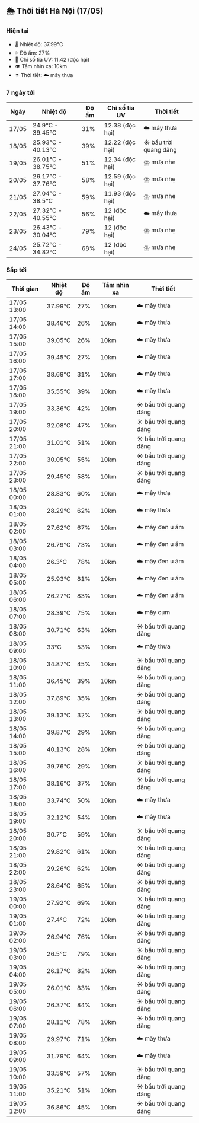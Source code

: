 ## 🌦️ Thời tiết Hà Nội (17/05)

### Hiện tại

- 🌡️ Nhiệt độ: 37.99℃
- 💦 Độ ẩm: 27%
- 🌟 Chỉ số tia UV: 11.42 (độc hại)
- 👁️ Tầm nhìn xa: 10km
- ☂️ Thời tiết: ☁️ mây thưa

### 7 ngày tới

| Ngày | Nhiệt độ | Độ ẩm | Chỉ số tia UV | Thời tiết |
| --- | --- | --- | --- | --- |
| 17/05 | 24.9℃ - 39.45℃ | 31% | 12.38 (độc hại) | ☁️ mây thưa |
| 18/05 | 25.93℃ - 40.13℃ | 39% | 12.22 (độc hại) | ☀️ bầu trời quang đãng |
| 19/05 | 26.01℃ - 38.75℃ | 51% | 12.34 (độc hại) | ⛈️ mưa nhẹ |
| 20/05 | 26.17℃ - 37.76℃ | 58% | 12.59 (độc hại) | ⛈️ mưa nhẹ |
| 21/05 | 27.04℃ - 38.5℃ | 59% | 11.93 (độc hại) | ⛈️ mưa nhẹ |
| 22/05 | 27.32℃ - 40.55℃ | 56% | 12 (độc hại) | ☁️ mây thưa |
| 23/05 | 26.43℃ - 30.04℃ | 79% | 12 (độc hại) | ⛈️ mưa nhẹ |
| 24/05 | 25.72℃ - 34.82℃ | 68% | 12 (độc hại) | ⛈️ mưa nhẹ |

### Sắp tới

| Thời gian | Nhiệt độ | Độ ẩm | Tầm nhìn xa | Thời tiết |
| --- | --- | --- | --- | --- |
| 17/05 13:00 | 37.99℃ | 27% | 10km | ☁️ mây thưa |
| 17/05 14:00 | 38.46℃ | 26% | 10km | ☁️ mây thưa |
| 17/05 15:00 | 39.05℃ | 26% | 10km | ☁️ mây thưa |
| 17/05 16:00 | 39.45℃ | 27% | 10km | ☁️ mây thưa |
| 17/05 17:00 | 38.69℃ | 31% | 10km | ☁️ mây thưa |
| 17/05 18:00 | 35.55℃ | 39% | 10km | ☁️ mây thưa |
| 17/05 19:00 | 33.36℃ | 42% | 10km | ☀️ bầu trời quang đãng |
| 17/05 20:00 | 32.08℃ | 47% | 10km | ☀️ bầu trời quang đãng |
| 17/05 21:00 | 31.01℃ | 51% | 10km | ☀️ bầu trời quang đãng |
| 17/05 22:00 | 30.05℃ | 55% | 10km | ☀️ bầu trời quang đãng |
| 17/05 23:00 | 29.45℃ | 58% | 10km | ☀️ bầu trời quang đãng |
| 18/05 00:00 | 28.83℃ | 60% | 10km | ☁️ mây thưa |
| 18/05 01:00 | 28.29℃ | 62% | 10km | ☁️ mây thưa |
| 18/05 02:00 | 27.62℃ | 67% | 10km | ☁️ mây đen u ám |
| 18/05 03:00 | 26.79℃ | 73% | 10km | ☁️ mây đen u ám |
| 18/05 04:00 | 26.3℃ | 78% | 10km | ☁️ mây đen u ám |
| 18/05 05:00 | 25.93℃ | 81% | 10km | ☁️ mây đen u ám |
| 18/05 06:00 | 26.27℃ | 83% | 10km | ☁️ mây đen u ám |
| 18/05 07:00 | 28.39℃ | 75% | 10km | ☁️ mây cụm |
| 18/05 08:00 | 30.71℃ | 63% | 10km | ☀️ bầu trời quang đãng |
| 18/05 09:00 | 33℃ | 53% | 10km | ☁️ mây thưa |
| 18/05 10:00 | 34.87℃ | 45% | 10km | ☀️ bầu trời quang đãng |
| 18/05 11:00 | 36.45℃ | 39% | 10km | ☀️ bầu trời quang đãng |
| 18/05 12:00 | 37.89℃ | 35% | 10km | ☀️ bầu trời quang đãng |
| 18/05 13:00 | 39.13℃ | 32% | 10km | ☀️ bầu trời quang đãng |
| 18/05 14:00 | 39.87℃ | 29% | 10km | ☀️ bầu trời quang đãng |
| 18/05 15:00 | 40.13℃ | 28% | 10km | ☀️ bầu trời quang đãng |
| 18/05 16:00 | 39.76℃ | 29% | 10km | ☀️ bầu trời quang đãng |
| 18/05 17:00 | 38.16℃ | 37% | 10km | ☀️ bầu trời quang đãng |
| 18/05 18:00 | 33.74℃ | 50% | 10km | ☁️ mây thưa |
| 18/05 19:00 | 32.12℃ | 54% | 10km | ☁️ mây thưa |
| 18/05 20:00 | 30.7℃ | 59% | 10km | ☀️ bầu trời quang đãng |
| 18/05 21:00 | 29.82℃ | 61% | 10km | ☀️ bầu trời quang đãng |
| 18/05 22:00 | 29.26℃ | 62% | 10km | ☀️ bầu trời quang đãng |
| 18/05 23:00 | 28.64℃ | 65% | 10km | ☀️ bầu trời quang đãng |
| 19/05 00:00 | 27.92℃ | 69% | 10km | ☀️ bầu trời quang đãng |
| 19/05 01:00 | 27.4℃ | 72% | 10km | ☀️ bầu trời quang đãng |
| 19/05 02:00 | 26.94℃ | 76% | 10km | ☀️ bầu trời quang đãng |
| 19/05 03:00 | 26.5℃ | 79% | 10km | ☀️ bầu trời quang đãng |
| 19/05 04:00 | 26.17℃ | 82% | 10km | ☀️ bầu trời quang đãng |
| 19/05 05:00 | 26.01℃ | 83% | 10km | ☀️ bầu trời quang đãng |
| 19/05 06:00 | 26.37℃ | 84% | 10km | ☀️ bầu trời quang đãng |
| 19/05 07:00 | 28.11℃ | 78% | 10km | ☀️ bầu trời quang đãng |
| 19/05 08:00 | 29.97℃ | 71% | 10km | ☁️ mây thưa |
| 19/05 09:00 | 31.79℃ | 64% | 10km | ☁️ mây thưa |
| 19/05 10:00 | 33.59℃ | 57% | 10km | ☀️ bầu trời quang đãng |
| 19/05 11:00 | 35.21℃ | 51% | 10km | ☀️ bầu trời quang đãng |
| 19/05 12:00 | 36.86℃ | 45% | 10km | ☀️ bầu trời quang đãng |
